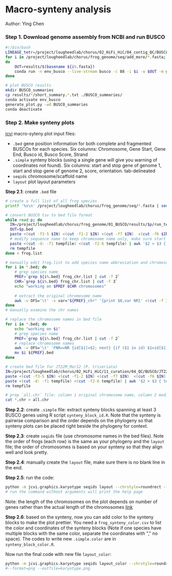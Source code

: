# Macro-synteny analysis
Author: Ying Chen</br>

### Step 1. Download genome assembly from NCBI and run BUSCO

```bash
#!/bin/bash
LINEAGE_tetr=/project/lougheedlab/chorus/02_HiFi_HiC/04_contig_QC/BUSCO/busco_downloads/lineages/tetrapoda_odb10
for i in /project/lougheedlab/chorus/frog_genome/seq/add_more/*.fasta;
do
    OUT=results/$(basename ${i%.fasta})
    conda run -n env_busco --live-stream busco -c 88 -i $i -o $OUT -m genome -l $LINEAGE_tetr
done

# plot BUSCO results
mkdir BUSCO_summaries
cp results/*/short_summary.*.txt ./BUSCO_summaries/
conda activate env_busco
generate_plot.py -wd BUSCO_summaries
conda deactivate
```


### Step 2. Make synteny plots

[jcvi](https://github.com/tanghaibao/jcvi) macro-syteny plot input files:</br>
- `.bed` gene position information for both complete and fragmented BUSCOs for each species. Six columns: Chromosome, Gene Start, Gene End, Busco id, Busco Score, Strand</br>
- `.simple` synteny blocks (using a single gene will give you warning of coordinates not found). Six columns: start and stop gene of genome 1, start and stop gene of genome 2, score, orientation. tab-delineated</br>
- `seqids` chromosome/scaffold name<br>
- `layout` plot layout parameters

**Step 2.1**: create `.bed` file
```bash
# create a full list of all frog species
printf '%s\n' /project/lougheedlab/chorus/frog_genome/seq/*.fasta | sed 's!.*/!!' | sed 's/.fasta//g' > frog.list

# convert BUSCO tsv to bed file format
while read p; do
  IN=/project/lougheedlab/chorus/frog_genome/01_BUSCO/results/$p/run_tetrapoda_odb10/full_table.tsv
  OUT=$p.bed
  paste <(cut -f3-5 $IN) <(cut -f1-2 $IN) <(cut -f7 $IN)  <(cut -f6 $IN) | grep -e 'Complete' -e 'Fragmented' | cut -f1-4,6-7 | sort -k1,1 -k2,2n > tempfile
  # modify sequence name to keep chromosome name only, make sure start position is smaller than end position
  paste <(cut -d: -f1 tempfile) <(cut -f2-6 tempfile) | awk '$2 > $3 { temp = $3; $3 = $2; $2 = temp } 1' OFS='\t' > $OUT
  rm tempfile
done < frog.list

# manually edit frog.list to add species name abbreviation and chromosome number
for i in *.bed; do 
    # grep species name
    PREF=`grep ${i%.bed} frog_chr.list | cut -f 2`
    CHR=`grep ${i%.bed} frog_chr.list | cut -f 3`
    echo "working on $PREF $CHR chromosomes"
    
    # extract the original chromosome name
    awk -v OFS='\t' -v var="${PREF}_chr" '{print $0,var NR}' <(cut -f 1 $i | sort | uniq | head -n $CHR) > ${PREF}.chr
done
# manually examine the chr names

# replace the chromosome names in bed file
for i in *.bed; do
    echo "working on $i"
    # grep species name
    PREF=`grep ${i%.bed} frog_chr.list | cut -f 2`
    # replace chromosome names
    awk -v OFS='\t' 'FNR==NR {id[$1]=$2; next} {if ($1 in id) $1=id[$1];print}' ${PREF}.chr $i > t; mv t $i
    mv $i ${PREF}.bed
done

# create bed file for JT22M_Mar12 (P. triseriata)
IN=/project/lougheedlab/chorus/02_HiFi_HiC/11_curation/04_QC/BUSCO/JT22M_Mar12/run_tetrapoda_odb10/full_table.tsv
paste <(cut -f3-5 $IN) <(cut -f1-2 $IN) <(cut -f7 $IN)  <(cut -f6 $IN) | grep -e 'Complete' -e 'Fragmented' | cut -f1-4,6-7 | sort -k1,1 -k2,2n > tempfile
paste <(cut -d: -f1 tempfile) <(cut -f2-6 tempfile) | awk '$2 > $3 { temp = $3; $3 = $2; $2 = temp } 1' OFS='\t' > JT22M_Mar12.bed
rm tempfile

# prep `all.chr` file: column 1 original chromosome name, column 2 modified chromosome name, manually add P. triseriata
cat *.chr > all.chr
```

**Step 2.2**: create `.simple` file: extract synteny blocks spanning at least 3 BUSCO genes using R script `synteny_block_id.R`. Note that the synteny is pairwise comparison and the order depends on the phylogeny so that synteny plots can be placed right beside the phylogeny for context. 

**Step 2.3**: create `seqids` file (use chromosome names in the bed files). Note the order of frogs (each row) is the same as your phylogeny and the `layout` file; the order of chromosomes is based on your synteny so that they align well and look pretty.

**Step 2.4**: manually create the `layout` file, make sure there is no blank line in the end. <br>

**Step 2.5**: run the code:
```bash
python -m jcvi.graphics.karyotype seqids layout --chrstyle=roundrect --nocircles
# run the command without arguments will print the help page
```
Note: the length of the chromosomes on the plot depends on number of genes rather than the actual length of the chromosomes [link](https://github.com/tanghaibao/jcvi/issues/427)

**Step 2.6**: based on the synteny, now you can add color to the synteny blocks to make the plot prettier. You need a `frog_synteny_color.csv` to list the color and coordinates of the synteny blocks (Note if one species have multiple blocks with the same color, separate the coordinates with "," no space). The codes to write new `.simple.color` are in `synteny_block_color.R`.

Now run the final code with new file `layout_color`:
```bash
python -m jcvi.graphics.karyotype seqids layout_color --chrstyle=roundrect --nocircles 
#--format=png --outfile=karyotype.png
```

